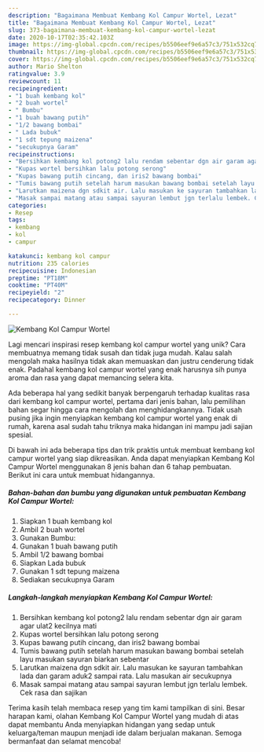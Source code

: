 ```yaml
---
description: "Bagaimana Membuat Kembang Kol Campur Wortel, Lezat"
title: "Bagaimana Membuat Kembang Kol Campur Wortel, Lezat"
slug: 373-bagaimana-membuat-kembang-kol-campur-wortel-lezat
date: 2020-10-17T02:35:42.103Z
image: https://img-global.cpcdn.com/recipes/b5506eef9e6a57c3/751x532cq70/kembang-kol-campur-wortel-foto-resep-utama.jpg
thumbnail: https://img-global.cpcdn.com/recipes/b5506eef9e6a57c3/751x532cq70/kembang-kol-campur-wortel-foto-resep-utama.jpg
cover: https://img-global.cpcdn.com/recipes/b5506eef9e6a57c3/751x532cq70/kembang-kol-campur-wortel-foto-resep-utama.jpg
author: Mario Shelton
ratingvalue: 3.9
reviewcount: 11
recipeingredient:
- "1 buah kembang kol"
- "2 buah wortel"
- " Bumbu"
- "1 buah bawang putih"
- "1/2 bawang bombai"
- " Lada bubuk"
- "1 sdt tepung maizena"
- "secukupnya Garam"
recipeinstructions:
- "Bersihkan kembang kol potong2 lalu rendam sebentar dgn air garam agar ulat2 kecilnya mati"
- "Kupas wortel bersihkan lalu potong serong"
- "Kupas bawang putih cincang, dan iris2 bawang bombai"
- "Tumis bawang putih setelah harum masukan bawang bombai setelah layu masukan sayuran biarkan sebentar"
- "Larutkan maizena dgn sdkit air. Lalu masukan ke sayuran tambahkan lada dan garam aduk2 sampai rata. Lalu masukan air secukupnya"
- "Masak sampai matang atau sampai sayuran lembut jgn terlalu lembek. Cek rasa dan sajikan"
categories:
- Resep
tags:
- kembang
- kol
- campur

katakunci: kembang kol campur 
nutrition: 235 calories
recipecuisine: Indonesian
preptime: "PT18M"
cooktime: "PT40M"
recipeyield: "2"
recipecategory: Dinner

---
```



![Kembang Kol Campur Wortel](https://img-global.cpcdn.com/recipes/b5506eef9e6a57c3/751x532cq70/kembang-kol-campur-wortel-foto-resep-utama.jpg)

Lagi mencari inspirasi resep kembang kol campur wortel yang unik? Cara membuatnya memang tidak susah dan tidak juga mudah. Kalau salah mengolah maka hasilnya tidak akan memuaskan dan justru cenderung tidak enak. Padahal kembang kol campur wortel yang enak harusnya sih punya aroma dan rasa yang dapat memancing selera kita.



Ada beberapa hal yang sedikit banyak berpengaruh terhadap kualitas rasa dari kembang kol campur wortel, pertama dari jenis bahan, lalu pemilihan bahan segar hingga cara mengolah dan menghidangkannya. Tidak usah pusing jika ingin menyiapkan kembang kol campur wortel yang enak di rumah, karena asal sudah tahu triknya maka hidangan ini mampu jadi sajian spesial.


Di bawah ini ada beberapa tips dan trik praktis untuk membuat kembang kol campur wortel yang siap dikreasikan. Anda dapat menyiapkan Kembang Kol Campur Wortel menggunakan 8 jenis bahan dan 6 tahap pembuatan. Berikut ini cara untuk membuat hidangannya.

<!--inarticleads1-->

##### Bahan-bahan dan bumbu yang digunakan untuk pembuatan Kembang Kol Campur Wortel:

1. Siapkan 1 buah kembang kol
1. Ambil 2 buah wortel
1. Gunakan  Bumbu:
1. Gunakan 1 buah bawang putih
1. Ambil 1/2 bawang bombai
1. Siapkan  Lada bubuk
1. Gunakan 1 sdt tepung maizena
1. Sediakan secukupnya Garam




<!--inarticleads2-->

##### Langkah-langkah menyiapkan Kembang Kol Campur Wortel:

1. Bersihkan kembang kol potong2 lalu rendam sebentar dgn air garam agar ulat2 kecilnya mati
1. Kupas wortel bersihkan lalu potong serong
1. Kupas bawang putih cincang, dan iris2 bawang bombai
1. Tumis bawang putih setelah harum masukan bawang bombai setelah layu masukan sayuran biarkan sebentar
1. Larutkan maizena dgn sdkit air. Lalu masukan ke sayuran tambahkan lada dan garam aduk2 sampai rata. Lalu masukan air secukupnya
1. Masak sampai matang atau sampai sayuran lembut jgn terlalu lembek. Cek rasa dan sajikan




Terima kasih telah membaca resep yang tim kami tampilkan di sini. Besar harapan kami, olahan Kembang Kol Campur Wortel yang mudah di atas dapat membantu Anda menyiapkan hidangan yang sedap untuk keluarga/teman maupun menjadi ide dalam berjualan makanan. Semoga bermanfaat dan selamat mencoba!
